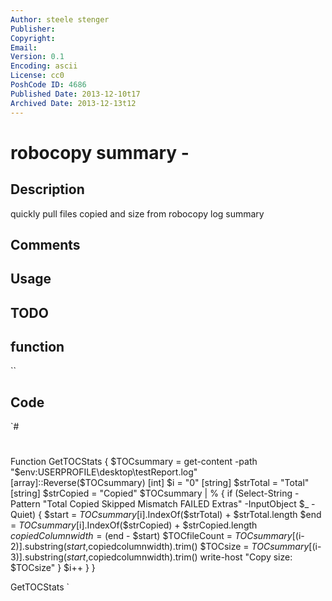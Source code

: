 ```yaml
---
Author: steele stenger
Publisher: 
Copyright: 
Email: 
Version: 0.1
Encoding: ascii
License: cc0
PoshCode ID: 4686
Published Date: 2013-12-10t17
Archived Date: 2013-12-13t12
---
```


# robocopy summary - 

## Description

quickly pull files copied and size from robocopy log summary

## Comments



## Usage



## TODO



## function

``

## Code

`#
 #
 Function GetTOCStats {
     $TOCsummary = get-content -path "$env:USERPROFILE\desktop\testReport.log"
     [array]::Reverse($TOCsummary)
     [int] $i = "0"
     [string] $strTotal =  "Total"
     [string] $strCopied = "Copied"
     $TOCsummary | % {
         if (Select-String -Pattern "Total    Copied   Skipped  Mismatch    FAILED    Extras" -InputObject $_ -Quiet) {
             $start = $TOCsummary[$i].IndexOf($strTotal) + $strTotal.length
             $end = $TOCsummary[$i].IndexOf($strCopied) + $strCopied.length
             $copiedColumnwidth = ($end - $start)
             $TOCfileCount = $TOCsummary[($i-2)].substring($start,$copiedcolumnwidth).trim()
             $TOCsize = $TOCsummary[($i-3)].substring($start,$copiedcolumnwidth).trim()
             write-host "Copy size: $TOCsize"
             }
             $i++
     }
 }
 
 GetTOCStats
`

